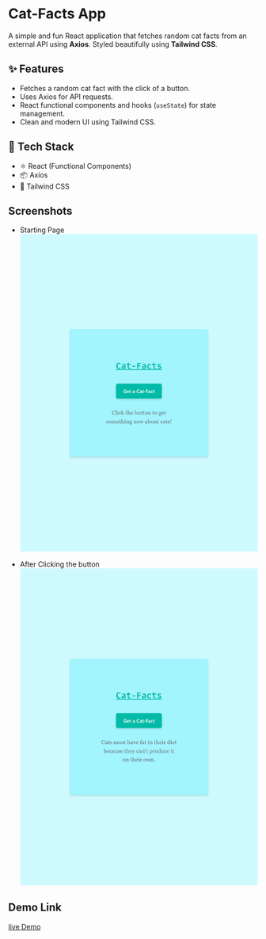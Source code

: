 # Cat-Facts App

A simple and fun React application that fetches random cat facts from an external API using **Axios**. Styled beautifully using **Tailwind CSS**.

## ✨ Features

- Fetches a random cat fact with the click of a button.
- Uses Axios for API requests.
- React functional components and hooks (`useState`) for state management.
- Clean and modern UI using Tailwind CSS.

## 🔧 Tech Stack

- ⚛️ React (Functional Components)
- 📦 Axios
- 🎨 Tailwind CSS

## Screenshots

- Starting Page
  ![alt text](startingpage-catfact.png)

- After Clicking the button
  ![alt text](afterclickingpage.png)

## Demo Link

[live Demo](https://r-react-catfactsapp.netlify.app/)
